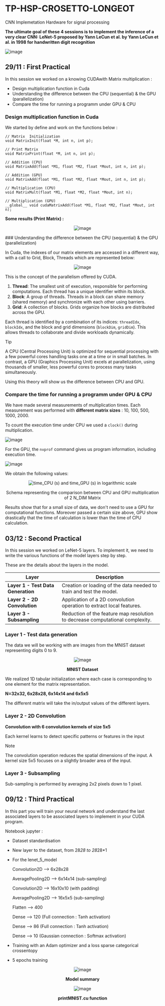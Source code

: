 # TP-HSP-CROSETTO-LONGEOT
CNN Implemetation Hardware for signal processing

**The ultimate goal of these 4 sessions is to implement the inference of a very clear CNN: LeNet-5 proposed by Yann LeCun et al.
by Yann LeCun et al. in 1998 for handwritten digit recognition**

![image](https://github.com/user-attachments/assets/a04826d8-fcad-47c6-a7a1-c68daecdf5d3)

## 29/11 : First Practical
In this session we worked on a knowing CUDAwith Matrix multiplication :
- Design multiplication function in Cuda
- Understanding the difference between the CPU (sequential) & the GPU (parallelization)
- Compare the time for running a programm under GPU & CPU

### Design multiplication function in Cuda

We started by define and work on the functions below : 

````
// Matrix  Initialization
void MatrixInit(float *M, int n, int p);

// Print Matrix 
void MatrixPrint(float *M, int n, int p);

// Addition (CPU)
void MatrixAdd(float *M1, float *M2, float *Mout, int n, int p);

// Addition (GPU)
void MatrixAdd(float *M1, float *M2, float *Mout, int n, int p);

// Multiplication (CPU)
void MatrixMult(float *M1, float *M2, float *Mout, int n);

// Multiplication (GPU)
__global__ void cudaMatrixAdd(float *M1, float *M2, float *Mout, int n);
````

**Some results (Print Matrix) :**

<div align="center">
  
  ![image](https://github.com/user-attachments/assets/64c5fdc6-c2a2-4f79-92e4-f07bcfea493b)
  
</div>
### Understanding the difference between the CPU (sequential) & the GPU (parallelization)

In Cuda, the indexes of our matrix elements are accessed in a different way, with a call to Grid, Block, Threads which are represented below:
<div align="center">
  
  ![image](https://github.com/user-attachments/assets/e03e9463-8ca8-45a9-a953-e673d9e26f82)
  
</div>

This is the concept of the parallelism offered by CUDA. 

1. **Thread**: The smallest unit of execution, responsible for performing computations. Each thread has a unique identifier within its block.
2. **Block**: A group of threads. Threads in a block can share memory (shared memory) and synchronize with each other using barriers.
3. **Grid**: A collection of blocks. Grids organize how blocks are distributed across the GPU.

Each thread is identified by a combination of its indices: `threadIdx`, `blockIdx`, and the block and grid dimensions (`blockDim`, `gridDim`). This allows threads to collaborate and divide workloads dynamically.

> [!TIP]  
>A CPU (Central Processing Unit) is optimized for sequential processing with a few powerful cores handling tasks one at a time or in small batches. In contrast, a GPU (Graphics Processing Unit) excels at parallelization, using thousands of smaller, less powerful cores to process many tasks simultaneously.

Using this theory will show us the difference between CPU and GPU. 

### Compare the time for running a programm under GPU & CPU

We have made several measurements of multiplication times. Each measurement was performed with **different matrix sizes** : 10, 100, 500, 1000, 2000. 

To count the execution time under CPU we used a `clock()` during multiplication. 

![image](https://github.com/user-attachments/assets/943c017b-0843-4b67-aa57-08efffe78649)

For the GPU, the `nvprof` command gives us program information, including execution time. 

![image](https://github.com/user-attachments/assets/fa4803a1-4979-4e16-acc5-02ad74ebadb1)

We obtain the following values:

<div align="center">
  
  ![time_CPU (s) and time_GPU (s) in logarithmic scale](https://github.com/user-attachments/assets/5f195eac-7eba-4fd0-95b3-e63b0740030c)
  
  Schema representing the comparison between CPU and GPU multiplication of 2 N_DIM Matrix
  
</div>

Results show that for a small size of data, we don't need to use a GPU for computational functions. Moreover passed a certain size above, GPU show drastically that the time of calculation is lower than the time of CPU calculation. 


## 03/12 : Second Practical
In this session we worked on LeNet-5 layers. To implement it, we need to write the various functions of the model layers step by step. 


These are the details about the layers in the model.

| **Layer**                  | **Description**                                                                          |
|----------------------------|------------------------------------------------------------------------------------------|
| **Layer 1 - Test Data Generation**          | Creation or loading of the data needed to train and test the model.                        |
| **Layer 2 - 2D Convolution**                | Application of a 2D convolution operation to extract local features.                      |
| **Layer 3 - Subsampling**                   | Reduction of the feature map resolution to decrease computational complexity.             |


### Layer 1 - Test data generation
The data we will be working with are images from the MNIST dataset representing digits 0 to 9. 

<div align="center">
  
  ![image](https://github.com/user-attachments/assets/405fb98e-be30-4d0f-99fa-631b7fc98dec)
  
  **MNIST Dataset**

</div>

We realized 1D tabular initialization where each case is corresponding to one element for the matrix representation. 

**N=32x32, 6x28x28, 6x14x14 and 6x5x5**

The different matrix will take the in/output values of the different layers. 

### Layer 2 - 2D Convolution

**Convolution with 6 convolution kernels of size 5x5**

Each kernel learns to detect specific patterns or features in the input

> [!NOTE]  
> The convolution operation reduces the spatial dimensions of the input. A kernel size 5x5 focuses on a slightly broader area of the input.

### Layer 3 - Subsampling

Sub-sampling is performed by averaging 2x2 pixels down to 1 pixel.
















## 09/12 : Third Practical

In this part you will train your neural network and understand the last associated layers to be
associated layers to implement in your CUDA program.

Notebook jupyter :
- Dataset standardisation
- New layer to the dataset, from 28*28 to 28*28*1
- For the lenet_5_model

    Convolution2D --> 6x28x28
  
    AveragePooling2D --> 6x14x14 (sub-sampling)
  
    Convolution2D --> 16x10x10 (with padding)
  
    AveragePooling2D --> 16x5x5 (sub-sampling)
  
    Flatten --> 400
  
    Dense --> 120 (Full connection : Tanh activation)
  
    Dense --> 86 (Full connection : Tanh activation)
  
    Dense --> 10 (Gaussian connection : Softmax activation)
  
- Training with an Adam optimizer and a loss sparse categorical crossentopy
- 5 epochs training

<div align="center">
  
  ![image](https://github.com/user-attachments/assets/26af56f7-da9b-4d62-a2af-f61e0d67d84a)

  **Model summary**

</div>

<div align="center">

  ![image](https://github.com/user-attachments/assets/6be093ea-fbf9-42be-97a8-da3ce54be6a9)

  **printMNIST.cu function**


</div>

